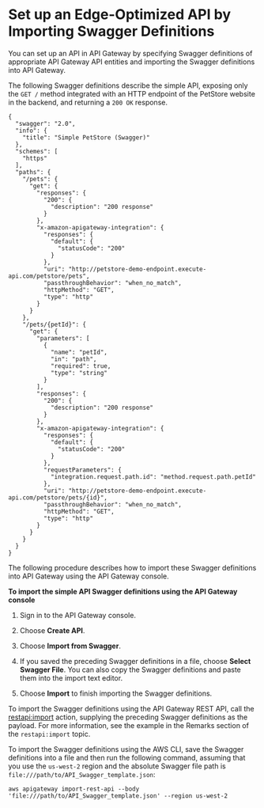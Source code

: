 # Set up an Edge\-Optimized API by Importing Swagger Definitions<a name="create-api-using-swagger"></a>

You can set up an API in API Gateway by specifying Swagger definitions of appropriate API Gateway API entities and importing the Swagger definitions into API Gateway\.

The following Swagger definitions describe the simple API, exposing only the `GET /` method integrated with an HTTP endpoint of the PetStore website in the backend, and returning a `200 OK` response\.

```
{
  "swagger": "2.0",
  "info": {
    "title": "Simple PetStore (Swagger)"
  },
  "schemes": [
    "https"
  ],
  "paths": {
    "/pets": {
      "get": {
        "responses": {
          "200": {
            "description": "200 response"
          }
        },
        "x-amazon-apigateway-integration": {
          "responses": {
            "default": {
              "statusCode": "200"
            }
          },
          "uri": "http://petstore-demo-endpoint.execute-api.com/petstore/pets",
          "passthroughBehavior": "when_no_match",
          "httpMethod": "GET",
          "type": "http"
        }
      }
    },
    "/pets/{petId}": {
      "get": {
        "parameters": [
          {
            "name": "petId",
            "in": "path",
            "required": true,
            "type": "string"
          }
        ],
        "responses": {
          "200": {
            "description": "200 response"
          }
        },
        "x-amazon-apigateway-integration": {
          "responses": {
            "default": {
              "statusCode": "200"
            }
          },
          "requestParameters": {
            "integration.request.path.id": "method.request.path.petId"
          },
          "uri": "http://petstore-demo-endpoint.execute-api.com/petstore/pets/{id}",
          "passthroughBehavior": "when_no_match",
          "httpMethod": "GET",
          "type": "http"
        }
      }
    }
  }
}
```

The following procedure describes how to import these Swagger definitions into API Gateway using the API Gateway console\.

**To import the simple API Swagger definitions using the API Gateway console**

1. Sign in to the API Gateway console\.

1. Choose **Create API**\.

1. Choose **Import from Swagger**\.

1. If you saved the preceding Swagger definitions in a file, choose **Select Swagger File**\. You can also copy the Swagger definitions and paste them into the import text editor\.

1. Choose **Import** to finish importing the Swagger definitions\.

To import the Swagger definitions using the API Gateway REST API, call the [restapi:import](https://docs.aws.amazon.com/apigateway/api-reference/link-relation/restapi-import/) action, supplying the preceding Swagger definitions as the payload\. For more information, see the example in the Remarks section of the `restapi:import` topic\. 

To import the Swagger definitions using the AWS CLI, save the Swagger definitions into a file and then run the following command, assuming that you use the `us-west-2` region and the absolute Swagger file path is `file:///path/to/API_Swagger_template.json`:

```
aws apigateway import-rest-api --body 'file:///path/to/API_Swagger_template.json' --region us-west-2
```
